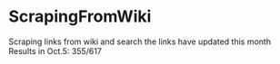 # ScrapingFromWiki
Scraping links from wiki and search the links have updated this month
<br>Results in Oct.5: 355/617 

